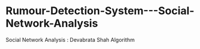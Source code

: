 # Rumour-Detection-System---Social-Network-Analysis
Social Network Analysis : Devabrata Shah Algorithm
